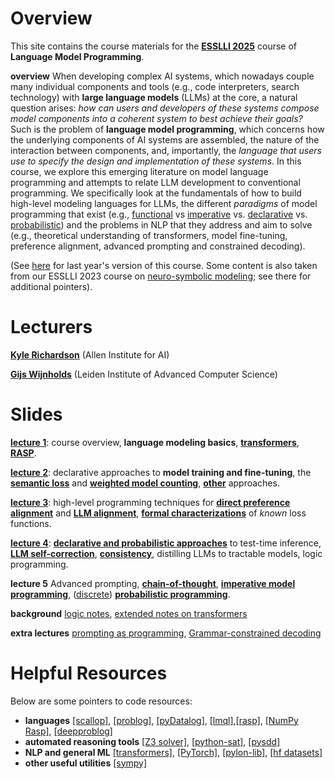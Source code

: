 Overview
==========
This site contains the course materials for the [**ESSLLI 2025**](https://2025.esslli.eu/) course of **Language Model Programming**.

**overview** When developing complex AI systems, which nowadays couple many individual components and tools (e.g., code interpreters, search technology) with **large language models** (LLMs) at the core, a natural question arises: *how can users and developers of these systems compose model components into a coherent system to best achieve their goals?* Such is the problem of **language model programming**, which concerns how the underlying components of AI systems are assembled, the nature of the interaction between components, and, importantly, the *language that users use to specify the design and implementation of these systems*. In this course, we explore this emerging literature on model language programming and attempts to relate LLM development to conventional programming. We specifically look at the fundamentals of how to build high-level modeling languages for LLMs, the different *paradigms* of model programming that exist (e.g., [functional](https://arxiv.org/pdf/2106.06981) vs  [imperative](https://arxiv.org/abs/2212.06094) vs. [declarative](https://dl.acm.org/doi/abs/10.1145/3591280) vs. [probabilistic](https://arxiv.org/pdf/2207.10342)) and the problems in NLP that they address and aim to solve (e.g., theoretical understanding of transformers, model fine-tuning, preference alignment, advanced prompting and constrained decoding). 

(See [here](https://github.com/yakazimir/esslli_2024_llm_programming) for last year's version of this course. Some content is also taken from our ESSLLI 2023 course on [neuro-symbolic modeling](https://github.com/yakazimir/esslli_neural_symbolic); see there for additional pointers). 

Lecturers 
==========

[**Kyle Richardson**](https://www.krichardson.me/) (Allen Institute for AI) 

[**Gijs Wijnholds**](https://gijswijnholds.github.io/) (Leiden Institute of Advanced Computer Science)

Slides 
==========

[**lecture 1**](https://github.com/yakazimir/LMProgramming/blob/main/slides/lecture1.pdf): course overview, **language modeling basics**, [**transformers**](https://arxiv.org/abs/1706.03762),  [**RASP**](https://arxiv.org/pdf/2106.06981).

[**lecture 2**](https://github.com/yakazimir/LMProgramming/blob/main/slides/lecture2.pdf): declarative approaches to **model training and fine-tuning**, the [**semantic loss**](https://arxiv.org/pdf/1711.11157) and [**weighted model counting**](https://www.sciencedirect.com/science/article/pii/S0004370207001889),  [**other**](https://arxiv.org/abs/1909.00126) approaches.

[**lecture 3**](https://github.com/yakazimir/LMProgramming/blob/main/slides/lecture3.pdf): high-level programming techniques for [**direct preference alignment**](https://arxiv.org/abs/2305.18290) and [**LLM alignment**](https://www.jair.org/index.php/jair/article/view/17541), [**formal characterizations**](https://arxiv.org/abs/2412.17696) of *known* loss functions.  

[**lecture 4**](https://github.com/yakazimir/LMProgramming/blob/main/slides/lecture4.pdf): [**declarative and probabilistic approaches**](https://www.khoury.northeastern.edu/home/lieber/courses/csg260/f06/materials/papers/bayes/AAAI02-102.pdf) to test-time inference, [**LLM self-correction**](https://arxiv.org/abs/2211.11875), [**consistency**](https://arxiv.org/pdf/2409.13724), distilling LLMs to tractable models, logic programming.

**lecture 5** Advanced prompting, [**chain-of-thought**](https://proceedings.neurips.cc/paper/2022/hash/9d5609613524ecf4f15af0f7b31abca4-Abstract-Conference.html), [**imperative model programming**](https://arxiv.org/pdf/2212.06094), ([discrete](https://arxiv.org/abs/1904.02079)) [**probabilistic programming**](https://discovery.ucl.ac.uk/id/eprint/10089698/1/main.pdf).


**background** [logic notes](https://github.com/yakazimir/LMProgramming/blob/main/slides/logic_primer.pdf), [extended notes on transformers](https://www.krichardson.me/files/lms.pdf)

**extra lectures** [prompting as programming](https://github.com/yakazimir/LMProgramming/blob/main/slides/prompting_programming.pdf), [Grammar-constrained decoding](https://github.com/yakazimir/LMProgramming/blob/main/slides/grammar_decoding.pdf)

Helpful Resources 
==========

Below are some pointers to code resources:
- **languages** [[scallop]](https://github.com/scallop-lang/scallop), [[problog]](https://github.com/ML-KULeuven/problog), [[pyDatalog]](https://github.com/pcarbonn/pyDatalog), [[lmql]](https://github.com/eth-sri/lmql),[[rasp]](https://github.com/tech-srl/RASP), [[NumPy Rasp]](https://github.com/apple/ml-np-rasp), [[deepproblog]](https://github.com/ML-KULeuven/deepproblog) 
- **automated reasoning tools** [[Z3 solver]](https://github.com/Z3Prover/z3), [[python-sat]](https://pysathq.github.io/), [[pysdd]](https://github.com/wannesm/PySDD) 
- **NLP and general ML** [[transformers]](https://github.com/huggingface/transformers), [[PyTorch]](https://pytorch.org/), [[pylon-lib]](https://github.com/pylon-lib/pylon), [[hf datasets]](https://huggingface.co/docs/datasets/index)
- **other useful utilities** [[sympy]](https://www.sympy.org/en/index.html)
